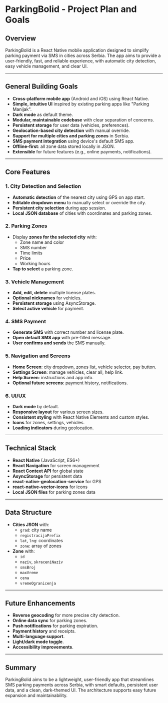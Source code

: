 # ParkingBolid - Project Plan and Goals

## Overview
ParkingBolid is a React Native mobile application designed to simplify parking payment via SMS in cities across Serbia. The app aims to provide a user-friendly, fast, and reliable experience, with automatic city detection, easy vehicle management, and clear UI.

---

## General Building Goals
- **Cross-platform mobile app** (Android and iOS) using React Native.
- **Simple, intuitive UI** inspired by existing parking apps like "Parking Manijak".
- **Dark mode** as default theme.
- **Modular, maintainable codebase** with clear separation of concerns.
- **Persistent storage** for user data (vehicles, preferences).
- **Geolocation-based city detection** with manual override.
- **Support for multiple cities and parking zones** in Serbia.
- **SMS payment integration** using device's default SMS app.
- **Offline-first**: all zone data stored locally in JSON.
- **Extensible** for future features (e.g., online payments, notifications).

---

## Core Features

### 1. City Detection and Selection
- **Automatic detection** of the nearest city using GPS on app start.
- **Editable dropdown menu** to manually select or override the city.
- **Persistent city selection** during app session.
- **Local JSON database** of cities with coordinates and parking zones.

### 2. Parking Zones
- Display **zones for the selected city** with:
  - Zone name and color
  - SMS number
  - Time limits
  - Price
  - Working hours
- **Tap to select** a parking zone.

### 3. Vehicle Management
- **Add, edit, delete** multiple license plates.
- **Optional nicknames** for vehicles.
- **Persistent storage** using AsyncStorage.
- **Select active vehicle** for payment.

### 4. SMS Payment
- **Generate SMS** with correct number and license plate.
- **Open default SMS app** with pre-filled message.
- **User confirms and sends** the SMS manually.

### 5. Navigation and Screens
- **Home Screen**: city dropdown, zones list, vehicle selector, pay button.
- **Settings Screen**: manage vehicles, clear all, help link.
- **Help Screen**: instructions and app info.
- **Optional future screens**: payment history, notifications.

### 6. UI/UX
- **Dark mode** by default.
- **Responsive layout** for various screen sizes.
- **Consistent styling** with React Native Elements and custom styles.
- **Icons** for zones, settings, vehicles.
- **Loading indicators** during geolocation.

---

## Technical Stack
- **React Native** (JavaScript, ES6+)
- **React Navigation** for screen management
- **React Context API** for global state
- **AsyncStorage** for persistent data
- **react-native-geolocation-service** for GPS
- **react-native-vector-icons** for icons
- **Local JSON files** for parking zones data

---

## Data Structure
- **Cities JSON** with:
  - `grad`: city name
  - `registracijaPrefix`
  - `lat`, `lng`: coordinates
  - `zone`: array of zones
- **Zone** with:
  - `id`
  - `naziv`, `skraceniNaziv`
  - `smsBroj`
  - `maxVreme`
  - `cena`
  - `vremeOgranicenja`

---

## Future Enhancements
- **Reverse geocoding** for more precise city detection.
- **Online data sync** for parking zones.
- **Push notifications** for parking expiration.
- **Payment history** and receipts.
- **Multi-language support**.
- **Light/dark mode toggle**.
- **Accessibility improvements**.

---

## Summary
ParkingBolid aims to be a lightweight, user-friendly app that streamlines SMS parking payments across Serbia, with smart defaults, persistent user data, and a clean, dark-themed UI. The architecture supports easy future expansion and maintainability.